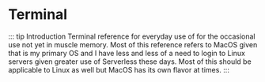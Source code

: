 # Terminal

::: tip Introduction
Terminal reference for everyday use of for the occasional use not yet in muscle memory. Most of this reference refers
to MacOS given that is my primary OS and I have less and less of a need to login to Linux servers given greater use
of Serverless these days. Most of this should be applicable to Linux as well but MacOS has its own flavor at times.
:::
